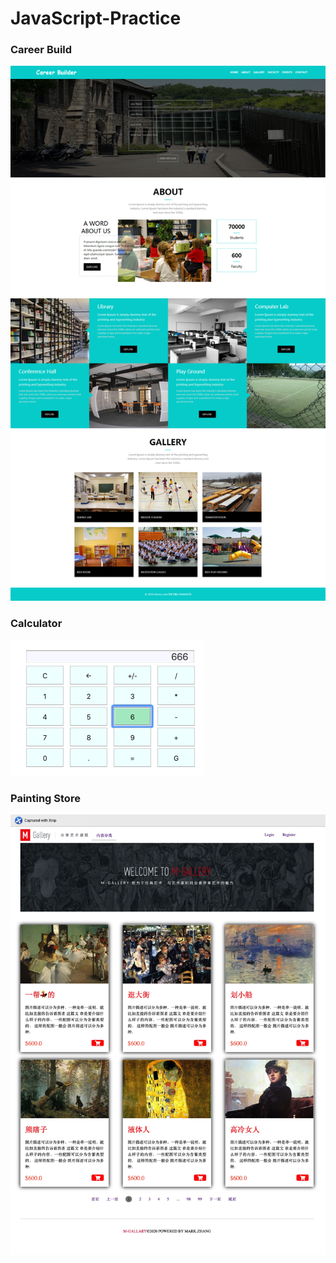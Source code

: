 # JavaScript-Practice

### Career Build
![Image discription](https://github.com/MarekZhang/JavaScript-Practice/blob/master/Career%20builder/final.png)

### Calculator
![Image discription](https://github.com/MarekZhang/JavaScript-Practice/blob/master/JS_Calculator/calculator.png)

### Painting Store
![Image discription](https://github.com/MarekZhang/JavaScript-Practice/blob/master/Painting_Store/src/painting_Store.jpg)


